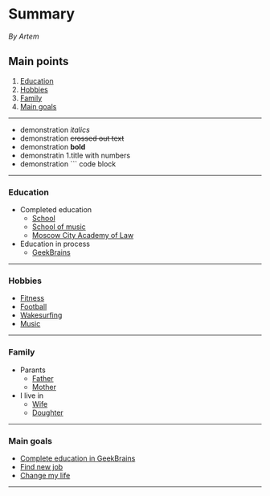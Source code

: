# Summary

*By Artem*

## Main points

1. [Education](#education)
2. [Hobbies](#hobbies)
3. [Family](#family)
4. [Main goals](#main-goals)

---
* demonstration *italics*
* demonstration ~~crossed out text~~
* demonstration **bold**
* demonstratin 1.title with numbers
* demonstration ``` code block  
---
### Education
* Completed education
    * [School](https://ru.wikipedia.org/wiki/Школа)
    * [School of music](https://ru.wikipedia.org/wiki/Детская_музыкальная_школа)
    * [Moscow City Academy of Law](https://ru.wikipedia.org/wiki/Московский_государственный_юридический_университет)
* Education in process
    * [GeekBrains](https://gb.ru)
---
### Hobbies
* [Fitness](https://egofit.ru/wp-content/uploads/2022/06/1-scaled.jpg)
* [Football](https://img.championat.com/i/k/c/1671993903645027019.jpg)
* [Wakesurfing](https://www.traektoria.ru/upload/resize_cache/main/861/700_1000_1/861fdd5e4293ee443fe04cbe3f024dd5.jpg)
* [Music](https://t4.ftcdn.net/jpg/01/60/51/51/360_F_160515126_qv9J0UWorMlKiNhLpSuRss32ghVRLii1.jpg)
---
### Family
* Parants
    * [Father](https://img02.rl0.ru/afisha/e904x508p186x38f3003x1716q85i/s2.afisha.ru/mediastorage/47/c0/3391b00ab46b4bfe8f955778c047.jpg)
    * [Mother](https://cdn.forbes.ru/forbes-static/750x422/new/2022/08/GettyImages-1348932369-copy-62fce17464b23.jpg)
* I live in
    * [Wife](https://stuki-druki.com/aforizms/Gwyneth-Paltrow-01.jpg)
    * [Doughter](https://tlum.ru/uploads/569449c86b95f6740186dbd68a7df5908f1be8662d69236c567c030e2195cfdc.jpeg)
---
### Main goals
* [Complete education in GeekBrains](https://thumbs.dreamstime.com/b/дизайн-значка-зеленого-галочка-векторный-значок-гарантии-принятия-162645945.jpg)
* [Find new job](https://www.tadviser.ru/images/thumb/1/13/5319f49a69bedd711290cbee.jpg/840px-5319f49a69bedd711290cbee.jpg)
* [Change my life](https://www.flagman.travel/upload/medialibrary/1ad/1ad67bf56370269d35713fd5a9bfcb1e.jpg)
---
